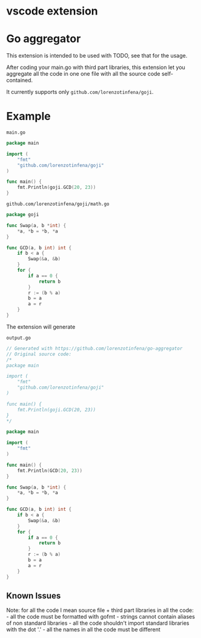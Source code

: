 # vscode extension
# Go aggregator

This extension is intended to be used with TODO, see that for the usage.

After coding your main.go with third part libraries, this extension let you aggregate all the code in one one file with all the source code self-contained. 

It currently supports only `github.com/lorenzotinfena/goji`.

# Example

`main.go`
``` Go
package main

import (
	"fmt"
	"github.com/lorenzotinfena/goji"
)

func main() {
	fmt.Println(goji.GCD(20, 23))
}
```
`github.com/lorenzotinfena/goji/math.go`
``` Go
package goji

func Swap(a, b *int) {
	*a, *b = *b, *a
}

func GCD(a, b int) int {
	if b < a {
		Swap(&a, &b)
	}
	for {
		if a == 0 {
			return b
		}
		r := (b % a)
		b = a
		a = r
	}
}
```
The extension will generate

`output.go`
``` Go
// Generated with https://github.com/lorenzotinfena/go-aggregator
// Original source code:
/*
package main

import (
	"fmt"
	"github.com/lorenzotinfena/goji"
)

func main() {
	fmt.Println(goji.GCD(20, 23))
}
*/

package main

import (
	"fmt"
)

func main() {
	fmt.Println(GCD(20, 23))
}

func Swap(a, b *int) {
	*a, *b = *b, *a
}

func GCD(a, b int) int {
	if b < a {
		Swap(&a, &b)
	}
	for {
		if a == 0 {
			return b
		}
		r := (b % a)
		b = a
		a = r
	}
}
```

## Known Issues
Note: for all the code I mean source file + third part libraries
in all the code:
	- all the code must be formatted with gofmt
	- strings cannot contain aliases of non standard libraries
	- all the code shouldn't import standard libraries with the dot '.'
	- all the names in all the code must be different
